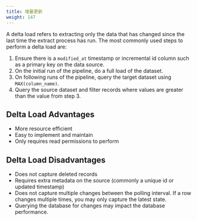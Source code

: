 ```yaml
---
title: 增量更新
weight: 147
---
```


A delta load refers to extracting only the data that has changed since the last time the extract process has run. The most commonly used steps to perform a delta load are:

1. Ensure there is a `modified_at` timestamp or incremental id column such as a primary key on the data source. 
2. On the initial run of the pipeline, do a full load of the dataset.
3. On following runs of the pipeline, query the target dataset using `MAX(column_name)`.
4. Query the source dataset and filter records where values are greater than the value from step 3.


## Delta Load Advantages

- More resource efficient
- Easy to implement and maintain
- Only requires read permissions to perform

## Delta Load Disadvantages

- Does not capture deleted records
- Requires extra metadata on the source (commonly a unique id or updated timestamp)
- Does not capture multiple changes between the polling interval. If a row changes multiple times, you may only capture the latest state.
- Querying the database for changes may impact the database performance.

